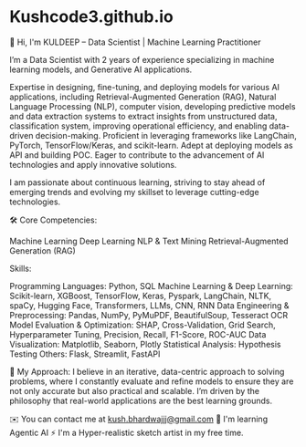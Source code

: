# Kushcode3.github.io

👋 Hi, I'm KULDEEP – Data Scientist | Machine Learning Practitioner

I’m a Data Scientist with 2 years of experience specializing in machine learning models, and Generative AI applications.

Expertise in designing, fine-tuning, and deploying models for various AI applications, including Retrieval-Augmented Generation (RAG), Natural Language Processing (NLP), computer vision, developing predictive models and data extraction systems to extract insights from unstructured data, classification system, improving operational efficiency, and enabling data-driven decision-making. 
Proficient in leveraging frameworks like LangChain, PyTorch, TensorFlow/Keras, and scikit-learn. 
Adept at deploying models as API and building POC. Eager to contribute to the advancement of AI technologies and apply innovative solutions.

I am passionate about continuous learning, striving to stay ahead of emerging trends and evolving my skillset to leverage cutting-edge technologies.

🛠️ Core Competencies: 

Machine Learning
Deep Learning
NLP & Text Mining
Retrieval-Augmented Generation (RAG)

Skills:

Programming Languages: Python, SQL
Machine Learning & Deep Learning: Scikit-learn, XGBoost, TensorFlow, Keras, Pyspark, LangChain, NLTK, spaCy, Hugging Face, Transformers, LLMs, CNN, RNN
Data Engineering & Preprocessing: Pandas, NumPy, PyMuPDF, BeautifulSoup, Tesseract OCR
Model Evaluation & Optimization: SHAP, Cross-Validation, Grid Search, Hyperparameter Tuning, Precision, Recall, F1-Score, ROC-AUC
Data Visualization: Matplotlib, Seaborn, Plotly
Statistical Analysis: Hypothesis Testing
Others: Flask, Streamlit, FastAPI

🌱 My Approach: I believe in an iterative, data-centric approach to solving problems, where I constantly evaluate and refine models to ensure they are not only accurate but also practical and scalable. I’m driven by the philosophy that real-world applications are the best learning grounds.

✉️  You can contact me at kush.bhardwajjj@gmail.com
🧠  I'm learning Agentic AI
⚡  I'm a Hyper-realistic sketch artist in my free time.

